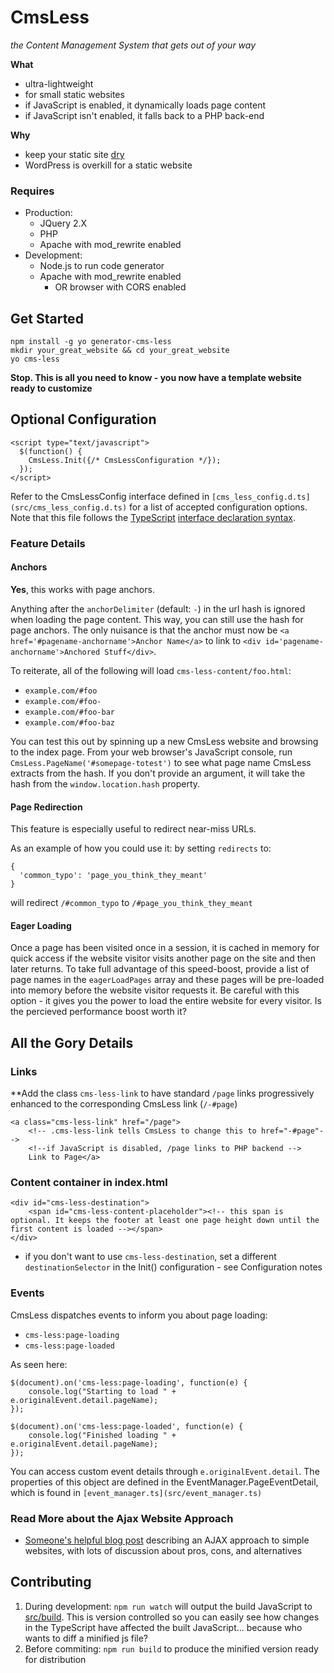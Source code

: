 # CmsLess
_the Content Management System that gets out of your way_

**What**

* ultra-lightweight 
* for small static websites
* if JavaScript is enabled, it dynamically loads page content
* if JavaScript isn't enabled, it falls back to a PHP back-end

**Why**

* keep your static site [dry](http://programmer.97things.oreilly.com/wiki/index.php/Don't_Repeat_Yourself)
* WordPress is overkill for a static website

### Requires
* Production:
	* JQuery 2.X 
	* PHP 
	* Apache with mod_rewrite enabled
* Development:
	* Node.js to run code generator 
	* Apache with mod_rewrite enabled 
		* OR browser with CORS enabled

## Get Started
    
    npm install -g yo generator-cms-less
    mkdir your_great_website && cd your_great_website
    yo cms-less 
    
**Stop. This is all you need to know - you now have a template website ready to customize**

## Optional Configuration

    <script type="text/javascript">
      $(function() {
        CmsLess.Init({/* CmsLessConfiguration */});
      });
    </script>
   

Refer to the CmsLessConfig interface defined in `[cms_less_config.d.ts](src/cms_less_config.d.ts)` for a list of accepted configuration options. Note that this file follows the [TypeScript](https://www.typescriptlang.org/) [interface declaration syntax](https://basarat.gitbooks.io/typescript/content/docs/types/interfaces.html).

### Feature Details
#### Anchors
**Yes**, this works with page anchors. 

Anything after the `anchorDelimiter` (default: `-`) in the url hash is ignored when loading the page content. This way, you can still use the hash for page anchors. The only nuisance is that the anchor must now be `<a href='#pagename-anchorname'>Anchor Name</a>` to link to `<div id='pagename-anchorname'>Anchored Stuff</div>`. 

To reiterate, all of the following will load `cms-less-content/foo.html`:

* `example.com/#foo`
* `example.com/#foo-`
* `example.com/#foo-bar`
* `example.com/#foo-baz`

You can test this out by spinning up a new CmsLess website and browsing to the index page. From your web browser's JavaScript console, run `CmsLess.PageName('#somepage-totest')` to see what page name CmsLess extracts from the hash. If you don't provide an argument, it will take the hash from the `window.location.hash` property. 


#### Page Redirection
This feature is especially useful to redirect near-miss URLs. 

As an example of how you could use it: by setting `redirects` to:

    { 
      'common_typo': 'page_you_think_they_meant' 
    }

will redirect `/#common_typo` to `/#page_you_think_they_meant`

#### Eager Loading
Once a page has been visited once in a session, it is cached in memory for quick access if the website visitor visits another page on the site and then later returns. To take full advantage of this speed-boost, provide a list of page names in the `eagerLoadPages` array and these pages will be pre-loaded into memory before the website visitor requests it. Be careful with this option - it gives you the power to load the entire website for every visitor. Is the percieved performance boost worth it? 

## All the Gory Details
    
### Links
**Add the class `cms-less-link` to have standard `/page` links progressively enhanced to the corresponding CmsLess link (`/-#page`)

    <a class="cms-less-link" href="/page">
    	<!-- .cms-less-link tells CmsLess to change this to href="-#page"-->
    	<!--if JavaScript is disabled, /page links to PHP backend -->
    	Link to Page</a>
    
### Content container in index.html

    <div id="cms-less-destination">
    	<span id="cms-less-content-placeholder"><!-- this span is optional. It keeps the footer at least one page height down until the first content is loaded --></span>
    </div>

* if you don't want to use `cms-less-destination`, set a different `destinationSelector` in the Init() configuration - see Configuration notes

### Events
CmsLess dispatches events to inform you about page loading: 

* `cms-less:page-loading`
* `cms-less:page-loaded`

As seen here: 

    $(document).on('cms-less:page-loading', function(e) {
        console.log("Starting to load " + e.originalEvent.detail.pageName);
    });
    
    $(document).on('cms-less:page-loaded', function(e) {
        console.log("Finished loading " + e.originalEvent.detail.pageName);
    });

You can access custom event details through `e.originalEvent.detail`. The properties of this object are defined in the EventManager.PageEventDetail, which is found in `[event_manager.ts](src/event_manager.ts)`

### Read More about the Ajax Website Approach
* [Someone's helpful blog post](https://blog.andyet.com/2015/05/18/lazymorphic-apps-bringing-back-static-web/) describing an AJAX approach to simple websites, with lots of discussion about pros, cons, and alternatives
    

## Contributing

1. During development: `npm run watch` will output the build JavaScript to [src/build](src/build). This is version controlled so you can easily see how changes in the TypeScript have affected the built JavaScript... because who wants to diff a minified js file? 
2. Before commiting: `npm run build` to produce the minified version ready for distribution
